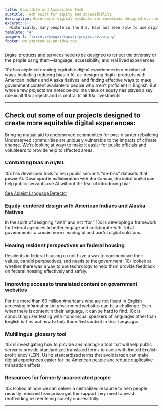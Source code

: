 ```yaml
---
title: Equitable and Accessible Tech
subtitle: Tech built for equity and accessibility
description: Government digital products are sometimes designed with one user type in mind, leaving behind people with language, disabilities, and other barriers to access. How can we design government tech that reflects the diversity of the people it serves&#8212;informed by their lived experiences? 
excerpt: |-
  Historically, many people in the U.S. have not been able to use digital technology because it didn’t work for them — many federal websites were created with one type of user in mind, leaving several languages and lived experiences out of the building process. But given the rich diversity in this country, it is important that everyone is able to access the information they need.
template: "4"
image-url: "/assets/images/equity-project-icon.png"
footer: we-started-as-an-idea-too
---
```

<p class="usa-intro">  
  Digital products and services need to be designed to reflect the diversity of the people using them&#8212;language, accessibility, and real lived experiences.
</p>

10x has explored creating equitable digital experiences in a number of ways, including reducing bias in AI, co-designing digital products with American Indians and Alaska Natives, and finding effective ways to make government content available to people who aren’t proficient in English. But while a few projects are noted below, the value of equity has played a key role in all 10x projects and is central to all 10x investments.

---

## Check out some of our projects designed to create more equitable digital experiences:

Bringing mutual aid to underserved communities for post-disaster rebuilding
Underserved communities are uniquely vulnerable to the impacts of climate change. We’re looking at ways to make it easier for public officials and volunteers to provide help to affected areas.

### Combating bias in AI/ML

10x has developed tools to help public servants “de-bias” datasets that power AI. Developed in collaboration with the Census, the initial toolkit can help public servants use AI without the fear of introducing bias.

<p class="static-purple-button usa-button">
  <a class="usa-link" rel="noreferrer" target="_blank" href="https://10x.gsa.gov/reports/fy21-impact-report/">
    See Ableist Language Detector
  </a>
</p>

### Equity-centered design with American Indians and Alaska Natives

In the spirit of designing “with” and not “for,” 10x is developing a framework for federal agencies to better engage and collaborate with Tribal governments to create more meaningful and useful digital solutions.

### Hearing resident perspectives on federal housing

Residents in federal housing do not have a way to communicate their values, candid perspectives, and needs to the government. 10x looked at whether there was a way to use technology to help them provide feedback on federal housing effectively and safely.

### Improving access to translated content on government websites

For the more than 60 million Americans who are not fluent in English accessing information on government websites can be a challenge. Even when there is content in their language, it can be hard to find. 10x is conducting user testing with monolingual speakers of languages other than English to find out how to help them find content in their language.

### Multilingual glossary tool

10x is investigating how to provide and manage a tool that will help public servants provide standardized translated terms to users with limited English proficiency (LEP). Using standardized terms that avoid jargon can make digital experiences easier for the American people and reduce duplicative translation efforts.

### Resources for formerly incarcerated people

10x looked at how we can deliver a centralized resource to help people recently released from prison get the support they need to avoid reoffending by reentering society successfully.

---